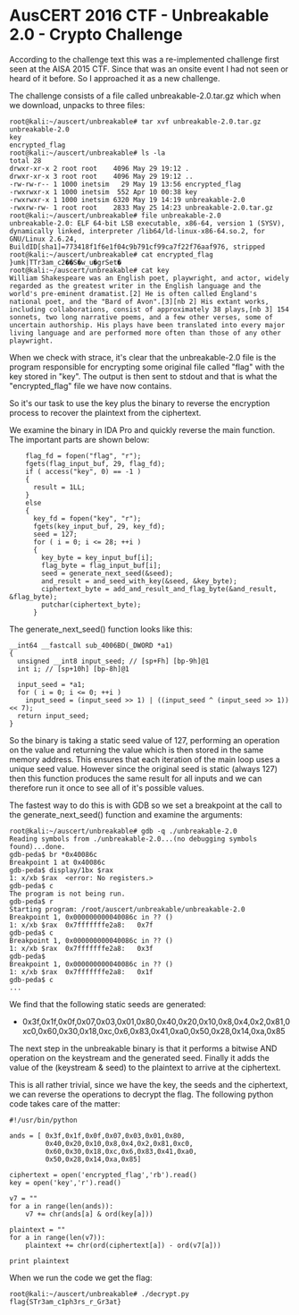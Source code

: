 # AusCERT 2016 CTF - Unbreakable 2.0 - Crypto Challenge

According to the challenge text this was a re-implemented challenge first seen at the AISA 2015 CTF. Since that was an onsite event I had not seen or heard of it before. So I approached it as a new challenge.

The challenge consists of a file called unbreakable-2.0.tar.gz which when we download, unpacks to three files:

```
root@kali:~/auscert/unbreakable# tar xvf unbreakable-2.0.tar.gz 
unbreakable-2.0
key
encrypted_flag
root@kali:~/auscert/unbreakable# ls -la
total 28
drwxr-xr-x 2 root root    4096 May 29 19:12 .
drwxr-xr-x 3 root root    4096 May 29 19:12 ..
-rw-rw-r-- 1 1000 inetsim   29 May 19 13:56 encrypted_flag
-rwxrwxr-x 1 1000 inetsim  552 Apr 10 00:38 key
-rwxrwxr-x 1 1000 inetsim 6320 May 19 14:19 unbreakable-2.0
-rwxrw-rw- 1 root root    2833 May 25 14:23 unbreakable-2.0.tar.gz
root@kali:~/auscert/unbreakable# file unbreakable-2.0
unbreakable-2.0: ELF 64-bit LSB executable, x86-64, version 1 (SYSV), dynamically linked, interpreter /lib64/ld-linux-x86-64.so.2, for GNU/Linux 2.6.24, BuildID[sha1]=773418f1f6e1f04c9b791cf99ca7f22f76aaf976, stripped
root@kali:~/auscert/unbreakable# cat encrypted_flag 
}umk|TTr3am_c2��S�w_u�grSet�
root@kali:~/auscert/unbreakable# cat key
William Shakespeare was an English poet, playwright, and actor, widely regarded as the greatest writer in the English language and the world's pre-eminent dramatist.[2] He is often called England's national poet, and the "Bard of Avon".[3][nb 2] His extant works, including collaborations, consist of approximately 38 plays,[nb 3] 154 sonnets, two long narrative poems, and a few other verses, some of uncertain authorship. His plays have been translated into every major living language and are performed more often than those of any other playwright.
```

When we check with strace, it's clear that the unbreakable-2.0 file is the program responsible for encrypting some original file called "flag" with the key stored in "key". The output is then sent to stdout and that is what the "encrypted_flag" file we have now contains.

So it's our task to use the key plus the binary to reverse the encryption process to recover the plaintext from the ciphertext.

We examine the binary in IDA Pro and quickly reverse the main function. The important parts are shown below:

```
    flag_fd = fopen("flag", "r");
    fgets(flag_input_buf, 29, flag_fd);
    if ( access("key", 0) == -1 )
    {
      result = 1LL;
    }
    else
    {
      key_fd = fopen("key", "r");
      fgets(key_input_buf, 29, key_fd);
      seed = 127;
      for ( i = 0; i <= 28; ++i )
      {
        key_byte = key_input_buf[i];
        flag_byte = flag_input_buf[i];
        seed = generate_next_seed(&seed);
        and_result = and_seed_with_key(&seed, &key_byte);
        ciphertext_byte = add_and_result_and_flag_byte(&and_result, &flag_byte);
        putchar(ciphertext_byte);
      }
```

The generate_next_seed() function looks like this:

```
__int64 __fastcall sub_4006BD(_DWORD *a1)
{
  unsigned __int8 input_seed; // [sp+Fh] [bp-9h]@1
  int i; // [sp+10h] [bp-8h]@1

  input_seed = *a1;
  for ( i = 0; i <= 0; ++i )
    input_seed = (input_seed >> 1) | ((input_seed ^ (input_seed >> 1)) << 7);
  return input_seed;
}
```

So the binary is taking a static seed value of 127, performing an operation on the value and returning the value which is then stored in the same memory address. This ensures that each iteration of the main loop uses a unique seed value. However since the original seed is static (always 127) then this function produces the same result for all inputs and we can therefore run it once to see all of it's possible values.

The fastest way to do this is with GDB so we set a breakpoint at the call to the generate_next_seed() function and examine the arguments:

```
root@kali:~/auscert/unbreakable# gdb -q ./unbreakable-2.0
Reading symbols from ./unbreakable-2.0...(no debugging symbols found)...done.
gdb-peda$ br *0x40086c
Breakpoint 1 at 0x40086c
gdb-peda$ display/1bx $rax
1: x/xb $rax  <error: No registers.>
gdb-peda$ c
The program is not being run.
gdb-peda$ r
Starting program: /root/auscert/unbreakable/unbreakable-2.0 
Breakpoint 1, 0x000000000040086c in ?? ()
1: x/xb $rax  0x7fffffffe2a8:   0x7f
gdb-peda$ c
Breakpoint 1, 0x000000000040086c in ?? ()
1: x/xb $rax  0x7fffffffe2a8:   0x3f
gdb-peda$ 
Breakpoint 1, 0x000000000040086c in ?? ()
1: x/xb $rax  0x7fffffffe2a8:   0x1f
gdb-peda$ c
...
```

We find that the following static seeds are generated: 

<ul>
    <li>0x3f,0x1f,0x0f,0x07,0x03,0x01,0x80,0x40,0x20,0x10,0x8,0x4,0x2,0x81,0xc0,0x60,0x30,0x18,0xc,0x6,0x83,0x41,0xa0,0x50,0x28,0x14,0xa,0x85</li>
</ul>

The next step in the unbreakable binary is that it performs a bitwise AND operation on the keystream and the generated seed. Finally it adds the value of the (keystream & seed) to the plaintext to arrive at the ciphertext.

This is all rather trivial, since we have the key, the seeds and the ciphertext, we can reverse the operations to decrypt the flag. The following python code takes care of the matter:

```
#!/usr/bin/python

ands = [ 0x3f,0x1f,0x0f,0x07,0x03,0x01,0x80,
         0x40,0x20,0x10,0x8,0x4,0x2,0x81,0xc0,
         0x60,0x30,0x18,0xc,0x6,0x83,0x41,0xa0,
         0x50,0x28,0x14,0xa,0x85]

ciphertext = open('encrypted_flag','rb').read()
key = open('key','r').read()

v7 = ""
for a in range(len(ands)):
    v7 += chr(ands[a] & ord(key[a]))

plaintext = ""
for a in range(len(v7)):
    plaintext += chr(ord(ciphertext[a]) - ord(v7[a]))   

print plaintext
```

When we run the code we get the flag:

```
root@kali:~/auscert/unbreakable# ./decrypt.py 
flag{STr3am_c1ph3rs_r_Gr3at}
```
